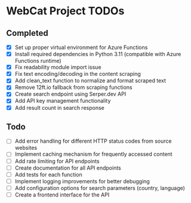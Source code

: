# WebCat Project TODOs

## Completed
- [x] Set up proper virtual environment for Azure Functions
- [x] Install required dependencies in Python 3.11 (compatible with Azure Functions runtime)
- [x] Fix readability module import issue
- [x] Fix text encoding/decoding in the content scraping
- [x] Add clean_text function to normalize and format scraped text
- [x] Remove 12ft.io fallback from scraping functions
- [x] Create search endpoint using Serper.dev API
- [x] Add API key management functionality
- [x] Add result count in search response

## Todo
- [ ] Add error handling for different HTTP status codes from source websites
- [ ] Implement caching mechanism for frequently accessed content
- [ ] Add rate limiting for API endpoints
- [ ] Create documentation for all API endpoints
- [ ] Add tests for each function
- [ ] Implement logging improvements for better debugging
- [ ] Add configuration options for search parameters (country, language)
- [ ] Create a frontend interface for the API 
